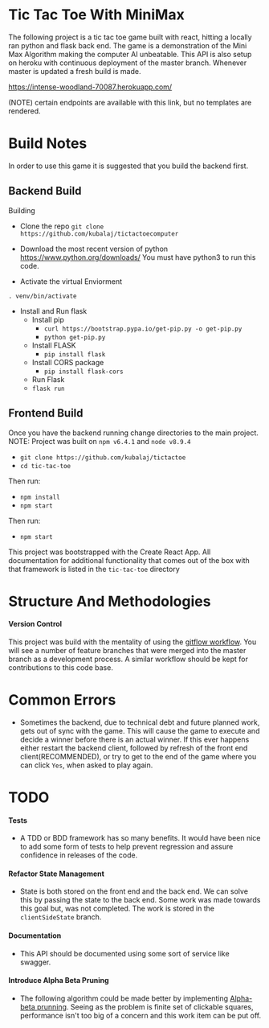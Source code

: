 # Tic Tac Toe With MiniMax

The following project is a tic tac toe game built with react, hitting a locally ran python and flask back end. The game is a demonstration of the Mini Max Algorithm making the computer AI unbeatable. This API is also setup on heroku with continuous deployment of the master branch. Whenever master is updated a fresh build is made.

https://intense-woodland-70087.herokuapp.com/

(NOTE) certain endpoints are available with this link, but no templates are rendered.

# Build Notes

In order to use this game it is suggested that you build the backend first.

## Backend Build
Building
  - Clone the repo `git clone https://github.com/kubalaj/tictactoecomputer`

  - Download the most recent version of python https://www.python.org/downloads/ You must have python3 to run this code.
  - Activate the virtual Enviorment

  `. venv/bin/activate`
  - Install and Run flask
    - Install pip
      - `curl https://bootstrap.pypa.io/get-pip.py -o get-pip.py`
      - `python get-pip.py`
    - Install FLASK
      - `pip install flask`
    - Install CORS package
      - `pip install flask-cors`
    - Run Flask
    - `flask run`

## Frontend Build

Once you have the backend running change directories to the main project. NOTE: Project was built on `npm v6.4.1` and `node v8.9.4`

- `git clone https://github.com/kubalaj/tictactoe`
- `cd tic-tac-toe`

Then run:
- `npm install`
- `npm start`

Then run:

- `npm start`

This project was bootstrapped with the Create React App. All documentation for additional functionality that comes out of the box with that framework is listed in the `tic-tac-toe` directory

# Structure And Methodologies
#### Version Control
This project was build with the mentality of using the [gitflow workflow](https://www.atlassian.com/git/tutorials/comparing-workflows/gitflow-workflow). You will see a number of feature branches that were merged into the master branch as a development process. A similar workflow should be kept for contributions to this code base.

# Common Errors
- Sometimes the backend, due to technical debt and future planned work, gets out of sync with the game. This will cause the game to execute and decide a winner before there is an actual winner. If this ever happens either restart the backend client, followed by refresh of the front end client(RECOMMENDED), or try to get to the end of the game where you can click `Yes`, when asked to play again.

# TODO
#### Tests
- A TDD or BDD framework has so many benefits. It would have been nice to add some form of tests to help prevent regression and assure confidence in releases of the code.

#### Refactor State Management
- State is both stored on the front end and the back end. We can solve this by passing the state to the back end. Some work was made towards this goal but, was not completed. The work is stored in the `clientSideState` branch.

#### Documentation
- This API should be documented using some sort of service like swagger.

#### Introduce Alpha Beta Pruning
- The following algorithm could be made better by implementing [Alpha-beta prunning](https://en.wikipedia.org/wiki/Alpha%E2%80%93beta_pruning). Seeing as the problem is finite set of clickable squares, performance isn't too big of a concern and this work item can be put off.
